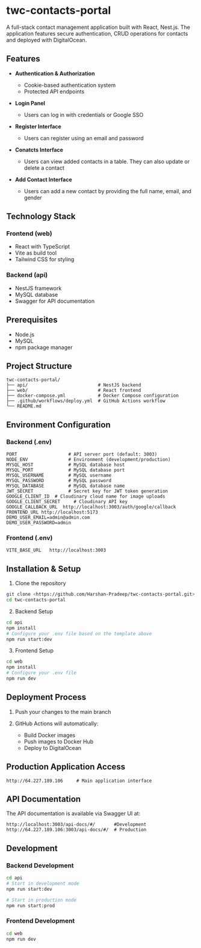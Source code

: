 # twc-contacts-portal
A full-stack contact management application built with React, Nest.js. The application features secure authentication, CRUD operations for contacts and deployed with DigitalOcean.

## Features

- **Authentication & Authorization**
  - Cookie-based authentication system
  - Protected API endpoints

- **Login Panel**
  - Users can log in with credentials or Google SSO

- **Register Interface**
  - Users can register using an email and password

- **Conatcts Interface**
  - Users can view added contacts in a table. They can also update or delete a contact

- **Add Contact Interface**
  - Users can add a new contact by providing the full name, email, and gender
  

## Technology Stack

### Frontend (web)
- React with TypeScript
- Vite as build tool
- Tailwind CSS for styling

### Backend (api)
- NestJS framework
- MySQL database
- Swagger for API documentation

## Prerequisites

- Node.js
- MySQL
- npm package manager

## Project Structure

```
twc-contacts-portal/
├── api/                          # NestJS backend
├── web/                          # React frontend
├── docker-compose.yml            # Docker Compose configuration
├── .github/workflows/deploy.yml  # GitHub Actions workflow
└── README.md
```

## Environment Configuration

### Backend (.env)
```
PORT                   # API server port (default: 3003)
NODE_ENV               # Environment (development/production)
MYSQL_HOST             # MySQL database host
MYSQL_PORT             # MySQL database port
MYSQL_USERNAME         # MySQL username
MYSQL_PASSWORD         # MySQL password
MYSQL_DATABASE         # MySQL database name
JWT_SECRET             # Secret key for JWT token generation
GOOGLE_CLIENT_ID  # Cloudinary cloud name for image uploads
GOOGLE_CLIENT_SECRET     # Cloudinary API key
GOOGLE_CALLBACK_URL  http://localhost:3003/auth/google/callback
FRONTEND_URL http://localhost:5173
DEMO_USER_EMAIL=admin@admin.com
DEMO_USER_PASSWORD=admin
```

### Frontend (.env)
```
VITE_BASE_URL   http://localhost:3003
```

## Installation & Setup

1. Clone the repository
```bash
git clone <https://github.com/Harshan-Pradeep/twc-contacts-portal.git>
cd twc-contacts-portal
```

2. Backend Setup
```bash
cd api
npm install
# Configure your .env file based on the template above
npm run start:dev
```

3. Frontend Setup
```bash
cd web
npm install
# Configure your .env file
npm run dev
```
## Deployment Process

1. Push your changes to the main branch
2. GitHub Actions will automatically:

    - Build Docker images
    - Push images to Docker Hub
    - Deploy to DigitalOcean

## Production Application Access
```
http://64.227.189.106     # Main application interface

```

## API Documentation

The API documentation is available via Swagger UI at:
```
http://localhost:3003/api-docs/#/       #Development
http://64.227.189.106:3003/api-docs/#/  # Production

```

## Development

### Backend Development
```bash
cd api
# Start in development mode
npm run start:dev

# Start in production mode
npm run start:prod
```

### Frontend Development
```bash
cd web
npm run dev
```
